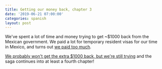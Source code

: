 ```yaml
---
title: Getting our money back, chapter 3
date: '2019-06-21 07:00:00'
categories: spanish
layout: post
---
```


We've spent a lot of time and money trying to get ~$1000 back from the Mexican government. We paid a lot for temporary resident visas for our time in Mexico, and turns out [we paid too much](https://reverdecer.annalisagross.com/2019/03/18/getting-our-money-back/).

[We probably won't get the extra $1000 back, but we're still trying](https://reverdecer.annalisagross.com/2019/05/09/getting-our-money-back-chapter-2/) and the saga continues into at least a fourth chapter!
